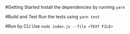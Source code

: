 #Getting Started
Install the dependencies by running `yarn`

#Build and Test
Run the tests using `yarn test`

#Run by CLI
Use `node index.js --file <TEXT FILE>`
